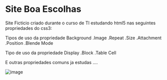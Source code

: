 # Site Boa Escolhas

Site Ficticio criado durante o curso de TI estudando html5 nas seguintes propriedades do css3:

Tipos de uso da propriedade Background
.Image
.Repeat
.Size
.Attachment
.Position
.Blende Mode

Tipo de uso da propriedade Display
.Block
.Table Cell

E outras propriedades comuns ja estudas ....


![image](https://user-images.githubusercontent.com/97040972/154801078-25df6671-5869-426d-bd03-23ebf42c4817.png)

